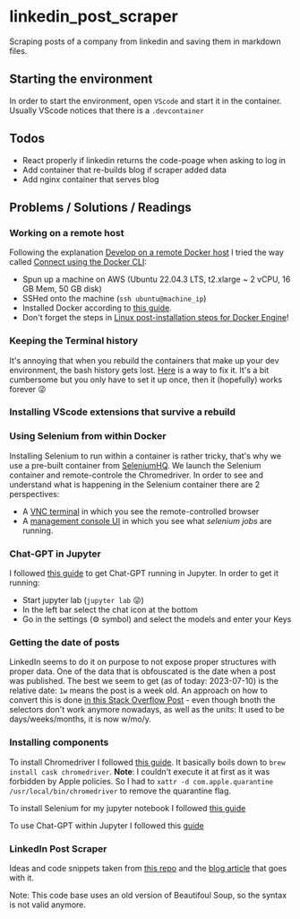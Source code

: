 # linkedin_post_scraper

Scraping posts of a company from linkedin and saving them in markdown files.

## Starting the environment

In order to start the environment, open `VScode` and start it in the container. Usually VScode notices that there is a `.devcontainer` 

## Todos

* React properly if linkedin returns the code-poage when asking to log in
* Add container that re-builds blog if scraper added data
* Add nginx container that serves blog

## Problems / Solutions / Readings

### Working on a remote host

Following the explanation [Develop on a remote Docker host](https://code.visualstudio.com/remote/advancedcontainers/develop-remote-host) I tried the way called [Connect using the Docker CLI](https://code.visualstudio.com/remote/advancedcontainers/develop-remote-host#_connect-using-the-docker-cli):

* Spun up a machine on AWS (Ubuntu 22.04.3 LTS, t2.xlarge ~ 2 vCPU, 16 GB Mem, 50 GB disk)
* SSHed onto the machine (`ssh ubuntu@machine_ip`)
* Installed Docker according to [this guide](https://docs.docker.com/engine/install/ubuntu/). 
* Don't forget the steps in [Linux post-installation steps for Docker Engine](https://docs.docker.com/engine/install/linux-postinstall/)!

### Keeping the Terminal history

It's annoying that when you rebuild the containers that make up your dev environment, the bash history gets lost. [Here](https://code.visualstudio.com/remote/advancedcontainers/persist-bash-history) is a way to fix it. It's a bit cumbersome but you only have to set it up once, then it (hopefully) works forever 😜

### Installing VScode extensions that survive a rebuild

### Using Selenium from within Docker
Installing Selenium to run within a container is rather tricky, that's why we use a pre-built container from [SeleniumHQ](https://github.com/SeleniumHQ/docker-selenium). We launch the Selenium container and remote-controle the Chromedriver. 
In order to see and understand what is happening in the Selenium container there are 2 perspectives:

* A [VNC terminal](http://localhost:7900/?autoconnect=1&resize=scale&password=secret) in which you see the remote-controlled browser
* A [management console UI](http://localhost:4444/ui) in which you see what _selenium jobs_ are running.


### Chat-GPT in Jupyter

I followed [this guide](https://blog.jupyter.org/generative-ai-in-jupyter-3f7174824862) to get Chat-GPT running in Jupyter.
In order to get it running:

* Start jupyter lab (`jupyter lab` 😜)
* In the left bar select the chat icon at the bottom
* Go in the settings (⚙️ symbol) and select the models and enter your Keys

### Getting the date of posts

LinkedIn seems to do it on purpose to not expose proper structures with proper data. One of the data that is obfouscated is the date when a post was published. The best we seem to get (as of today: 2023-07-10) is the relative date: `1w` means the post is a week old. 
An approach on how to convert this is done [in this Stack Overflow Post](https://codereview.stackexchange.com/questions/129899/scraping-the-date-of-most-recent-post-from-various-social-media-services) - even though bnoth the selectors don't work anymore nowadays, as well as the units: It used to be days/weeks/months, it is now w/mo/y.

### Installing components

To install Chromedriver I followed [this guide](https://www.kenst.com/installing-chromedriver-on-mac-osx/#:~:text=The%20easiest%20way%20to%20install,seeing%20it%20returns%20a%20version.). It basically boils down to `brew install cask chromedriver`. 
**Note**: I couldn't execute it at first as it was forbidden by Apple policies. So I had to `xattr -d com.apple.quarantine /usr/local/bin/chromedriver` to remove the quarantine flag.

To install Selenium for my jupyter notebook I followed [this guide](https://shanyitan.medium.com/how-to-install-selenium-and-run-it-successfully-via-jupyter-lab-c3f50d22a0d4)

To use Chat-GPT within Jupyter I followed this [guide](https://blog.jupyter.org/generative-ai-in-jupyter-3f7174824862)

### LinkedIn Post Scraper

Ideas and code snippets taken from [this repo](https://github.com/christophe-garon/Linkedin-Post-Scraper) and the [blog article](https://christophegaron.com/articles/mind/automation/scraping-linkedin-posts-with-selenium-and-beautiful-soup/) that goes with it. 

Note: This code base uses an old version of Beautifoul Soup, so the syntax is not valid anymore.

